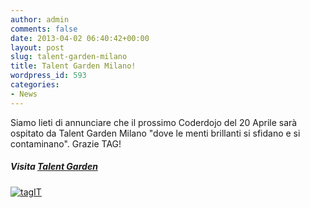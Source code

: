 ```yaml
---
author: admin
comments: false
date: 2013-04-02 06:40:42+00:00
layout: post
slug: talent-garden-milano
title: Talent Garden Milano!
wordpress_id: 593
categories:
- News
---
```


Siamo lieti di annunciare che il prossimo Coderdojo del 20 Aprile sarà ospitato da Talent Garden Milano "dove le menti brillanti si sfidano e si contaminano". Grazie TAG!





##### Visita [Talent Garden](//www.talentgarden.it/it/#!/home)




[![tagIT](//coderdojomilano.it/wp-content/uploads/2013/04/tagIT.jpg)](//coderdojomilano.it/wp-content/uploads/2013/04/tagIT.jpg)



